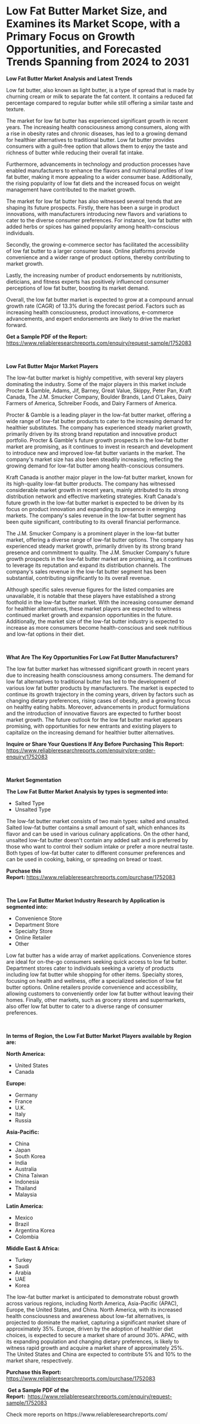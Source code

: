 <p><h1>Low Fat Butter Market Size, and Examines its Market Scope, with a Primary Focus on Growth Opportunities, and Forecasted Trends Spanning from 2024 to 2031</h1></p><p><strong>Low Fat Butter Market Analysis and Latest Trends</strong></p>
<p><p>Low fat butter, also known as light butter, is a type of spread that is made by churning cream or milk to separate the fat content. It contains a reduced fat percentage compared to regular butter while still offering a similar taste and texture.</p><p>The market for low fat butter has experienced significant growth in recent years. The increasing health consciousness among consumers, along with a rise in obesity rates and chronic diseases, has led to a growing demand for healthier alternatives to traditional butter. Low fat butter provides consumers with a guilt-free option that allows them to enjoy the taste and richness of butter while reducing their overall fat intake.</p><p>Furthermore, advancements in technology and production processes have enabled manufacturers to enhance the flavors and nutritional profiles of low fat butter, making it more appealing to a wider consumer base. Additionally, the rising popularity of low fat diets and the increased focus on weight management have contributed to the market growth.</p><p>The market for low fat butter has also witnessed several trends that are shaping its future prospects. Firstly, there has been a surge in product innovations, with manufacturers introducing new flavors and variations to cater to the diverse consumer preferences. For instance, low fat butter with added herbs or spices has gained popularity among health-conscious individuals.</p><p>Secondly, the growing e-commerce sector has facilitated the accessibility of low fat butter to a larger consumer base. Online platforms provide convenience and a wider range of product options, thereby contributing to market growth.</p><p>Lastly, the increasing number of product endorsements by nutritionists, dieticians, and fitness experts has positively influenced consumer perceptions of low fat butter, boosting its market demand.</p><p>Overall, the low fat butter market is expected to grow at a compound annual growth rate (CAGR) of 13.3% during the forecast period. Factors such as increasing health consciousness, product innovations, e-commerce advancements, and expert endorsements are likely to drive the market forward.</p></p>
<p><strong>Get a Sample PDF of the Report:&nbsp;</strong> <a href="https://www.reliableresearchreports.com/enquiry/request-sample/1752083">https://www.reliableresearchreports.com/enquiry/request-sample/1752083</a></p>
<p>&nbsp;</p>
<p><strong>Low Fat Butter Major Market Players</strong></p>
<p><p>The low-fat butter market is highly competitive, with several key players dominating the industry. Some of the major players in this market include Procter & Gamble, Adams, Jif, Barney, Great Value, Skippy, Peter Pan, Kraft Canada, The J.M. Smucker Company, Boulder Brands, Land O'Lakes, Dairy Farmers of America, Schreiber Foods, and Dairy Farmers of America. </p><p>Procter & Gamble is a leading player in the low-fat butter market, offering a wide range of low-fat butter products to cater to the increasing demand for healthier substitutes. The company has experienced steady market growth, primarily driven by its strong brand reputation and innovative product portfolio. Procter & Gamble's future growth prospects in the low-fat butter market are promising, as it continues to invest in research and development to introduce new and improved low-fat butter variants in the market. The company's market size has also been steadily increasing, reflecting the growing demand for low-fat butter among health-conscious consumers.</p><p>Kraft Canada is another major player in the low-fat butter market, known for its high-quality low-fat butter products. The company has witnessed considerable market growth in recent years, mainly attributed to its strong distribution network and effective marketing strategies. Kraft Canada's future growth in the low-fat butter market is expected to be driven by its focus on product innovation and expanding its presence in emerging markets. The company's sales revenue in the low-fat butter segment has been quite significant, contributing to its overall financial performance.</p><p>The J.M. Smucker Company is a prominent player in the low-fat butter market, offering a diverse range of low-fat butter options. The company has experienced steady market growth, primarily driven by its strong brand presence and commitment to quality. The J.M. Smucker Company's future growth prospects in the low-fat butter market are promising, as it continues to leverage its reputation and expand its distribution channels. The company's sales revenue in the low-fat butter segment has been substantial, contributing significantly to its overall revenue.</p><p>Although specific sales revenue figures for the listed companies are unavailable, it is notable that these players have established a strong foothold in the low-fat butter market. With the increasing consumer demand for healthier alternatives, these market players are expected to witness continued market growth and expansion opportunities in the future. Additionally, the market size of the low-fat butter industry is expected to increase as more consumers become health-conscious and seek nutritious and low-fat options in their diet.</p></p>
<p>&nbsp;</p>
<p><strong>What Are The Key Opportunities For Low Fat Butter Manufacturers?</strong></p>
<p><p>The low fat butter market has witnessed significant growth in recent years due to increasing health consciousness among consumers. The demand for low fat alternatives to traditional butter has led to the development of various low fat butter products by manufacturers. The market is expected to continue its growth trajectory in the coming years, driven by factors such as changing dietary preferences, rising cases of obesity, and a growing focus on healthy eating habits. Moreover, advancements in product formulations and the introduction of innovative flavors are expected to further boost market growth. The future outlook for the low fat butter market appears promising, with opportunities for new entrants and existing players to capitalize on the increasing demand for healthier butter alternatives.</p></p>
<p><strong>Inquire or Share Your Questions If Any Before Purchasing This Report:</strong> <a href="https://www.reliableresearchreports.com/enquiry/pre-order-enquiry/1752083">https://www.reliableresearchreports.com/enquiry/pre-order-enquiry/1752083</a></p>
<p>&nbsp;</p>
<p><strong>Market Segmentation</strong></p>
<p><strong>The Low Fat Butter Market Analysis by types is segmented into:</strong></p>
<p><ul><li>Salted Type</li><li>Unsalted Type</li></ul></p>
<p><p>The low-fat butter market consists of two main types: salted and unsalted. Salted low-fat butter contains a small amount of salt, which enhances its flavor and can be used in various culinary applications. On the other hand, unsalted low-fat butter doesn't contain any added salt and is preferred by those who want to control their sodium intake or prefer a more neutral taste. Both types of low-fat butter cater to different consumer preferences and can be used in cooking, baking, or spreading on bread or toast.</p></p>
<p><strong>Purchase this Report:&nbsp;</strong><a href="https://www.reliableresearchreports.com/purchase/1752083">https://www.reliableresearchreports.com/purchase/1752083</a></p>
<p>&nbsp;</p>
<p><strong>The Low Fat Butter Market Industry Research by Application is segmented into:</strong></p>
<p><ul><li>Convenience Store</li><li>Department Store</li><li>Specialty Store</li><li>Online Retailer</li><li>Other</li></ul></p>
<p><p>Low fat butter has a wide array of market applications. Convenience stores are ideal for on-the-go consumers seeking quick access to low fat butter. Department stores cater to individuals seeking a variety of products including low fat butter while shopping for other items. Specialty stores, focusing on health and wellness, offer a specialized selection of low fat butter options. Online retailers provide convenience and accessibility, allowing customers to conveniently order low fat butter without leaving their homes. Finally, other markets, such as grocery stores and supermarkets, also offer low fat butter to cater to a diverse range of consumer preferences.</p></p>
<p>&nbsp;</p>
<p><strong>In terms of Region, the Low Fat Butter Market Players available by Region are:</strong></p>
<p>
    <p> <strong> North America: </strong>
        <ul>
            <li>United States</li>
            <li>Canada</li>
        </ul>
        </p> 
    <p> <strong> Europe: </strong>
        <ul>
            <li>Germany</li>
            <li>France</li>
            <li>U.K.</li>
            <li>Italy</li>
            <li>Russia</li>
        </ul>
        </p> 
    <p> <strong> Asia-Pacific: </strong>
        <ul>
            <li>China</li>
            <li>Japan</li>
            <li>South Korea</li>
            <li>India</li>
            <li>Australia</li>
            <li>China Taiwan</li>
            <li>Indonesia</li>
            <li>Thailand</li>
            <li>Malaysia</li>
        </ul>
        </p> 
    <p> <strong> Latin America: </strong>
        <ul>
            <li>Mexico</li>
            <li>Brazil</li>
            <li>Argentina Korea</li>
            <li>Colombia</li>
        </ul>
        </p> 
    <p> <strong> Middle East & Africa: </strong>
        <ul>
            <li>Turkey</li>
            <li>Saudi</li>
            <li>Arabia</li>
            <li>UAE</li>
            <li>Korea</li>
        </ul>
    </p>
    </p>
<p><p>The low-fat butter market is anticipated to demonstrate robust growth across various regions, including North America, Asia-Pacific (APAC), Europe, the United States, and China. North America, with its increased health consciousness and awareness about low-fat alternatives, is projected to dominate the market, capturing a significant market share of approximately 35%. Europe, driven by the adoption of healthier diet choices, is expected to secure a market share of around 30%. APAC, with its expanding population and changing dietary preferences, is likely to witness rapid growth and acquire a market share of approximately 25%. The United States and China are expected to contribute 5% and 10% to the market share, respectively.</p></p>
<p><strong>Purchase this Report: </strong><a href="https://www.reliableresearchreports.com/purchase/1752083">https://www.reliableresearchreports.com/purchase/1752083</a></p>
<p>&nbsp;<strong>Get a Sample PDF of the Report:&nbsp;&nbsp;</strong><a href="https://www.reliableresearchreports.com/enquiry/request-sample/1752083">https://www.reliableresearchreports.com/enquiry/request-sample/1752083</a></p>
<p><strong></strong></p>
<p>Check more reports on https://www.reliableresearchreports.com/</p>